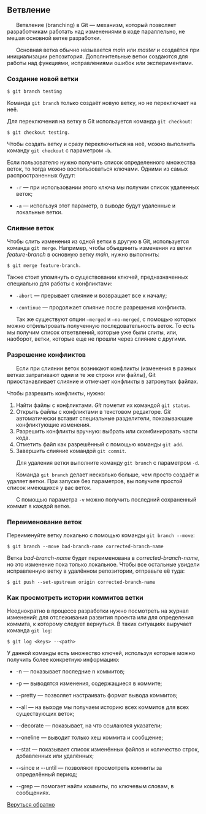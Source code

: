 ## Ветвление
&nbsp;&nbsp;&nbsp;&nbsp;&nbsp;&nbsp;Ветвление (branching) в Git — механизм, который позволяет разработчикам работать над изменениями в коде параллельно, не мешая основной ветке разработки.

&nbsp;&nbsp;&nbsp;&nbsp;&nbsp;&nbsp;Основная ветка обычно называется *main* или *master* и создаётся при инициализации репозитория. Дополнительные ветки создаются для работы над функциями, исправлениями ошибок или экспериментами.

### Создание новой ветки


```
$ git branch testing
```

Команда `git branch` только создаёт новую ветку, но не переключает на неё.

Для переключения на ветку в Git используется команда `git checkout`:
```
$ git checkout testing.
```

Чтобы создать ветку и сразу переключиться на неё, можно выполнить команду `git checkout` с параметром `-b`.

Если пользователю нужно получить список определенного множества веток, то тогда можно воспользоваться ключами. Одними из самых распространенных будут:

+ `-r` — при использовании этого ключа мы получим список удаленных веток;

+ `-a` — используя этот параметр, в выводе будут удаленные и локальные ветки.

### Слияние веток

Чтобы слить изменения из одной ветки в другую в Git, используется команда `git merge`. Например, чтобы объединить изменения из ветки *feature-branch* в основную ветку *main*, нужно выполнить: 

```
$ git merge feature-branch.
```

Также стоит упомянуть о существовании ключей, предназначенных специально для работы с конфликтами:
+ `-abort` — прерывает слияние и возвращает все к началу;

+ `-continue` — продолжает слияние после разрешения конфликта.

&nbsp;&nbsp;&nbsp;&nbsp;&nbsp;&nbsp;Так же существуют опции `—merged` и `—no-merged`, с помощью которых можно отфильтровать полученную последовательность веток. То есть мы получим список ответвлений, которые уже были слиты, или, наоборот, ветки, которые еще не прошли через слияние с другими.

### Разрешение конфликтов

&nbsp;&nbsp;&nbsp;&nbsp;&nbsp;&nbsp;Если при слиянии веток возникают конфликты (изменения в разных ветках затрагивают одни и те же строки или файлы), Git приостанавливает слияние и отмечает конфликты в затронутых файлах.

Чтобы разрешить конфликты, нужно:

1.	Найти файлы с конфликтами. *Git* пометит их командой `git status`.
2.	Открыть файлы с конфликтами в текстовом редакторе. *Git* автоматически вставит специальные разделители, показывающие конфликтующие изменения.
3.	Разрешить конфликты вручную: выбрать или скомбинировать части кода.
4.	Отметить файл как разрешённый с помощью команды `git add`.
5.	Завершить слияние командой `git commit`.

&nbsp;&nbsp;&nbsp;&nbsp;&nbsp;&nbsp;Для удаления ветки выполните команду `git branch` с параметром `-d`.

&nbsp;&nbsp;&nbsp;&nbsp;&nbsp;&nbsp;Команда `git branch` делает несколько больше, чем просто создаёт и удаляет ветки. При запуске без параметров, вы получите простой список имеющихся у вас веток.

&nbsp;&nbsp;&nbsp;&nbsp;&nbsp;&nbsp;С помощью параметра `-v` можно получить последний сохраненный коммит в каждой ветке.

### Переименование веток

Переименуйте ветку локально с помощью команды `git branch --move`: 

```
$ git branch --move bad-branch-name corrected-branch-name
```

Ветка *bad-branch-name* будет переименована в *corrected-branch-name*, но это изменение пока только локальное. Чтобы все остальные увидели исправленную ветку в удалённом репозитории, отправьте её туда: 

```
$ git push --set-upstream origin corrected-branch-name
```

### Как просмотреть истории коммитов ветки

Неоднократно в процессе разработки нужно посмотреть на журнал изменений: для отслеживания развития проекта или для определения коммита, к которому следует вернуться. В таких ситуациях выручает команда `git log`:

```
$ git log <keys> --<path>
```

У данной команды есть множество ключей, используя которые можно получить более конкретную информацию:
+ -n — показывает последние n коммитов;

+ -p — выводятся изменения, содержащиеся в коммите;

+ --pretty — позволяет настраивать формат вывода коммитов;

+ --all — на выходе мы получаем историю всех коммитов для всех существующих веток;

+ --decorate — показывает, на что ссылаются указатели;

+ --oneline — выводит только хеш коммита и сообщение;

+ --stat — показывает список изменённых файлов и количество строк, добавленных или удалённых;

+ --since и --until — позволяют просмотреть коммиты за определённый период;

+ --grep — помогает найти коммиты, по ключевым словам, в сообщениях.

[Веруться обратно](README.md)